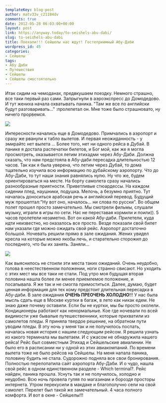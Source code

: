 ```yaml
---
templateKey: blog-post
author: matv33v_c21184dv
comments: true
date: 2012-05-28 06:03:00+00:00
layout: post
link: https://anyway.today/to-seishels-abu-dabi/
slug: to-seishels-abu-dabi
title: Поехали!!! Сейшелы нас ждут! Гостеприимный Абу-Даби
wordpress_id: 45
categories:
- Сейшелы
tags:
- Абу Даби
- Путешествия
- Сейшелы
- Сейшелы смостоятельно
---
```


Итак сидим на чемоданах, предвкушаем поездку. Немного страшно, все таки первый раз сами. Запрыгнули в аэроэкспресс до Домодедово. И тут жениха начала охватывать паника. "Там же все по английски будут разговаривать..." :пролепетал он. Мне тоже было страшновато, ну ничего прорвемся.


[![](https://anyway.today/wp-content/uploads/2012/05/2012-04-18_01-24-46_Seychelles_032.jpg)](https://anyway.today/wp-content/uploads/2012/05/2012-04-18_01-24-46_Seychelles_032.jpg)


<!-- more -->

Интересности начались еще в Домодедово.
Примчались в аэропорт и сразу же рванули к табло вылетов. И первая неожиданность - у эмирайтс нет вылета ... Более того, нет ни одного рейса в Дубай. В панике я достала распечатки билетов, и Бог мой, как же я могла просмотреть, оказывается летим этихадми через Абу-Даби. Должна сказать, что нам предстояла в Абу-даби пересадка длительностью 12 часов. Так как я была уверена, что летим через Дубай, то дома тщательно изучила всю информацию по дубайскому аэропорту. Что до Абу-Даби, то тут наши знания равнялись нулю. Ну что же, будем ориентироваться на месте.
На борту самолета сразу начались разнообразные приятности. Приветливые стюардессы. На каждом сидении плед, наушники, подушка. Мелочь, а безумно приятно. Тут началась доноситься арабская речь и английский перевод. Будущий муж прошептал:"Ну вот оно, началось... ни слова по русски". Во общем полет прошел просто замечательно. Мы смотрели фильмы, слушали музыку, играли в игры по сети. Нас не переставая кормили и поили)). 5 часов пролетели незаметно.
Вот он какой Абу-даби. Прилетели, куда идти неизвестно, но оказалось все просто. Везде показали свой билет нам указали где можно ожидать свой рейс. Аэропорт достаточно большой. Ночевать решили прямо в зале ожидания. Жених увидел кресла на которые можно якобы лечь, и старательно сторожил до последнего, что бы их занять. Заняли...


[![](https://anyway.today/wp-content/uploads/2012/05/kreslo.jpg)](https://anyway.today/wp-content/uploads/2012/05/kreslo.jpg)


Как выяснилось не стоили эти места таких ожиданий. Очень неудобно, голова в неестественном положении, ноги странно свисают. Но уходить с этих мест мы все таки не стали. Под утро моя будущая вторая половина нашла более ли менее приемлемое положение, и посапывала. Я же так и не смогла примоститься.
Далее, думаю, будет ценная информация для тех кому предстоит длительная пересадка в Абу-даби. В зале ожидания **ОЧЕНЬ ПРЕОЧЕНЬ ХОЛОДНО**!!! У нас была мысль сдать еще в Москве куртки в багаж, в лето как никак едем. Не знаю даже почему оставили. Если бы не куртки, мы бы просто околели. Кондиционеры работают как ненормальные. Кое где ночевали по всей видимости уже бывалые путешественники, которые прихватили из самолетов пледы. Я приняла твердое решение, на обратном пути уводим пледы.
В эту ночь у меня так и не получилось поспать, началась новая история с нашим следующим рейсом. Я решила узнать из какого терминала мы вылетаем. И с ужасом не обнаружила нашего рейса! Рейс был совместным Этихад и Сейшельские авиалинии. Не было его в расписании ни у одной из этих авиакомпаний. По времени вылета тоже не было рейсов на Сейшелы. На меня напала паника, половину будить не стала. Судорожно подняла все свои бронирования. Полностью перелопатила сайт аэропорта Абу-Даби. И о чудо, нашла свой рейс в одном единственном разделе - Which terminal?. Рейс найден, паника прошла. Уснуть так и не получилось, холодно и неудобно. Всю ночь провела гуляя по магазинам и бороздя просторы интернета.
Утром перекусили в макдаке и благополучно сели на свой самолет. Перелет был такой же замечательный. 4 часа полного комфорта. И вот в окне - Сейшелы!!!







